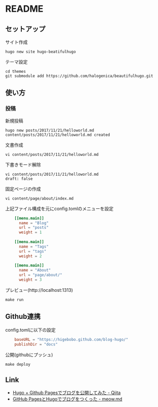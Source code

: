 # README

## セットアップ

サイト作成

```shell
hugo new site hugo-beatifulhugo
```

テーマ設定

```shell
cd themes
git submodule add https://github.com/halogenica/beautifulhugo.git 
```

## 使い方

### 投稿

新規投稿

```shell
hugo new posts/2017/11/21/helloworld.md
content/posts/2017/11/21/helloworld.md created
```

文書作成

```shell
vi content/posts/2017/11/21/helloworld.md
```

下書きモード解除

```shell
vi content/posts/2017/11/21/helloworld.md
draft: false
```

固定ページの作成

```shell
vi content/page/about/index.md
```
    
上記ファイル構成を元にconfig.tomlのメニューを設定

```toml
    [[menu.main]]
      name = "Blog"
      url = "posts"
      weight = 1
    
    [[menu.main]]
      name = "Tags"
      url = "tags"
      weight = 2
    
    [[menu.main]]
      name = "About"
      url = "page/about/"
      weight = 3
```

プレビュー(http://localhost:1313)

```shell
make run
```

## Github連携

config.tomlに以下の設定

```toml
    baseURL = "https://higebobo.github.com/blog-hugo/"
    publishDir = "docs"
```

公開(githubにプッシュ)

```shell
make deploy
```

## Link

* [Hugo \+ Github Pagesでブログを公開してみた \- Qiita](https://qiita.com/eichann/items/4fe61b8b9bbafcfbe847)
* [GitHub PagesとHugoでブログをつくった \- meow\.md](https://uzimihsr.github.io/post/2019-08-07-create-blog-1/)
